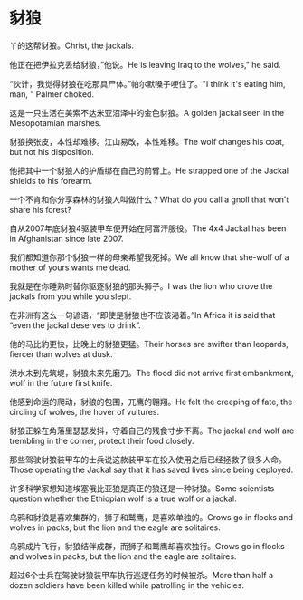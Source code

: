 # 豺狼

<p><span class="chinese">丫的这帮豺狼。</span><span class="english">Christ, the jackals.</span></p>

<p><span class="chinese">他正在把伊拉克丢给豺狼，”他说。</span><span class="english">He is leaving Iraq to the wolves," he said.</span></p>

<p><span class="chinese">“伙计，我觉得豺狼在吃那具尸体。”帕尔默嗓子哽住了。</span><span class="english">"I think it's eating him, man, " Palmer choked.</span></p>

<p><span class="chinese">这是一只生活在美索不达米亚沼泽中的金色豺狼。</span><span class="english">A golden jackal seen in the Mesopotamian marshes.</span></p>

<p><span class="chinese">豺狼换张皮，本性却难移。江山易改，本性难移。</span><span class="english">The wolf changes his coat, but not his disposition.</span></p>

<p><span class="chinese">他把其中一个豺狼人的护盾绑在自己的前臂上。</span><span class="english">He strapped one of the Jackal shields to his forearm.</span></p>

<p><span class="chinese">一个不肯和你分享森林的豺狼人叫做什么？</span><span class="english">What do you call a gnoll that won't share his forest?</span></p>

<p><span class="chinese">自从2007年底豺狼4驱装甲车便开始在阿富汗服役。</span><span class="english">The 4x4 Jackal has been in Afghanistan since late 2007.</span></p>

<p><span class="chinese">我们都知道你那个豺狼一样的母亲希望我死掉。</span><span class="english">We all know that she-wolf of a mother of yours wants me dead.</span></p>

<p><span class="chinese">我就是在你睡熟时替你驱逐豺狼的那头狮子。</span><span class="english">I was the lion who drove the jackals from you while you slept.</span></p>

<p><span class="chinese">在非洲有这么一句谚语，“即使是豺狼也不应该渴着。”</span><span class="english">In Africa it is said that “even the jackal deserves to drink”.</span></p>

<p><span class="chinese">他的马比豹更快，比晚上的豺狼更猛。</span><span class="english">Their horses are swifter than leopards, fiercer than wolves at dusk.</span></p>

<p><span class="chinese">洪水未到先筑堤，豺狼未来先磨刀。</span><span class="english">The flood did not arrive first embankment, wolf in the future first knife.</span></p>

<p><span class="chinese">他感到命运的爬动，豺狼的包围，兀鹰的翱翔。</span><span class="english">He felt the creeping of fate, the circling of wolves, the hover of vultures.</span></p>

<p><span class="chinese">豺狼正躲在角落里瑟瑟发抖，守着自己的残食寸步不离。</span><span class="english">The jackal and wolf are trembling in the corner, protect their food closely.</span></p>

<p><span class="chinese">那些驾驶豺狼装甲车的士兵说这款装甲车在投入使用之后已经拯救了很多人命。</span><span class="english">Those operating the Jackal say that it has saved lives since being deployed.</span></p>

<p><span class="chinese">许多科学家想知道埃塞俄比亚狼是真正的狼还是一种豺狼。</span><span class="english">Some scientists question whether the Ethiopian wolf is a true wolf or a jackal.</span></p>

<p><span class="chinese">乌鸦和豺狼是喜欢集群的，狮子和鹫鹰，是喜欢单独的。</span><span class="english">Crows go in flocks and wolves in packs, but the lion and the eagle are solitaires.</span></p>

<p><span class="chinese">乌鸦成片飞行，豺狼结伴成群，而狮子和鹫鹰却喜欢独行。</span><span class="english">Crows go in flocks and wolves in packs, but the lion and the eagle are solitaires.</span></p>

<p><span class="chinese">超过6个士兵在驾驶豺狼装甲车执行巡逻任务的时候被杀。</span><span class="english">More than half a dozen soldiers have been killed while patrolling in the vehicles.</span></p>


